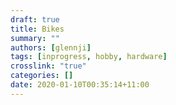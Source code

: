 ```yaml
---
draft: true
title: Bikes
summary: ""
authors: [glennji]
tags: [inprogress, hobby, hardware]
crosslink: "true"
categories: []
date: 2020-01-10T00:35:14+11:00
---
```

